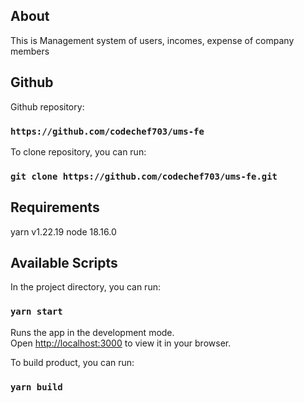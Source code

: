 ## About
This is Management system of users, incomes, expense of company members

## Github

Github repository: 

### `https://github.com/codechef703/ums-fe`

To clone repository, you can run:

### `git clone https://github.com/codechef703/ums-fe.git`

## Requirements

yarn v1.22.19
node 18.16.0

## Available Scripts

In the project directory, you can run:

### `yarn start`

Runs the app in the development mode.\
Open [http://localhost:3000](http://localhost:3000) to view it in your browser.

To build product, you can run:

### `yarn build`


